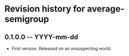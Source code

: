 # Revision history for average-semigroup

## 0.1.0.0  -- YYYY-mm-dd

* First version. Released on an unsuspecting world.

